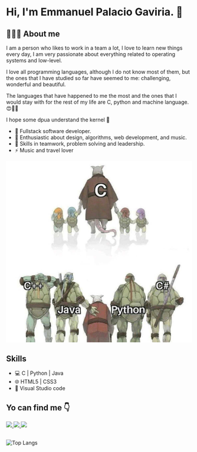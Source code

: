 # Hi, I'm Emmanuel Palacio Gaviria. 👋

##  👨🏻‍💻  About me

I am a person who likes to work in a team a lot, I love to learn new things every day, I am very passionate about everything related to operating systems and low-level.

I love all programming languages, although I do not know most of them, but the ones that I have studied so far have seemed to me: challenging, wonderful and beautiful.

The languages that have happened to me the most and the ones that I would stay with for the rest of my life are C, python and machine language. 😍🥰🧡

I hope some dpua understand the kernel 🧠

* 🔭  Fullstack software developer.
* 🌱  Enthusiastic about design, algorithms, web development, and music.
* 👯  Skills in teamwork, problem solving and leadership.
* ⚡   Music and travel lover


<p>
  <a>
    <img src="https://github.com/epg01/epg01/blob/main/C.jpg">
  </a>
</p>

## Skills

* 💻  C | Python | Java
* 🌐  HTML5 | CSS3
* 🔧  Visual Studio code


## Yo can find me :point_down:

<p>
  <a href="https://www.linkedin.com/in/emmanuel-palacio/">
    <img src="https://user-images.githubusercontent.com/64045995/105786720-9dd37900-5f4b-11eb-9c54-c201c061f03c.png">
  </a>

  <a href="https://twitter.com/Emmanue17280546">
    <img src="https://user-images.githubusercontent.com/64045995/105787128-60232000-5f4c-11eb-8d81-93e107918a5b.png">
  </a>

  <a href="https://mail.google.com/mail/u/0/#inbox?compose=GTvVlcSBpgXRgBrtfKQxJsDRWdqczwGTmGFZjbDjGrQHCplvBMCSNlxxBRSTWwDZKrlTTxvpSSJGd">
    <img src="https://user-images.githubusercontent.com/64045995/105787187-7e891b80-5f4c-11eb-8440-a4bdd25430b1.png">
  </a>
</p>

##

![Top Langs](https://github-readme-stats.vercel.app/api/top-langs/?username=epg01&layout=compact)

<!--
**idelahoz14/idelahoz14** is a ✨ _special_ ✨ repository because its `README.md` (this file) appears on your GitHub profile.

Here are some ideas to get you started:

- 🔭 I’m currently working on ...
- 🌱 I’m currently learning ...
- 👯 I’m looking to collaborate on ...
- 🤔 I’m looking for help with ...
- 💬 Ask me about ...
- 📫 How to reach me: ...
- 😄 Pronouns: ...
- ⚡ Fun fact: ...
-->
